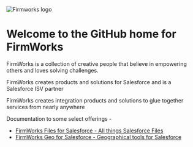 ![Firmworks logo](https://user-images.githubusercontent.com/15019217/217874640-e29385ce-57cf-4ce7-99f6-105ecb07fef1.png)


# Welcome to the GitHub home for FirmWorks

FirmWorks is a collection of creative people that believe in empowering others and loves solving challenges.

FirmWorks creates products and solutions for Salesforce and is a Salesforce ISV partner

FirmWorks creates integration products and solutions to glue together services from nearly anywhere

Documentation to some select offerings -

- [FirmWorks Files for Salesforce - All things Salesforce Files](https://firmworks.github.io/files/)
- [FirmWorks Geo for Salesforce - Geographical tools for Salesforce](https://firmworks.github.io/geo/)

